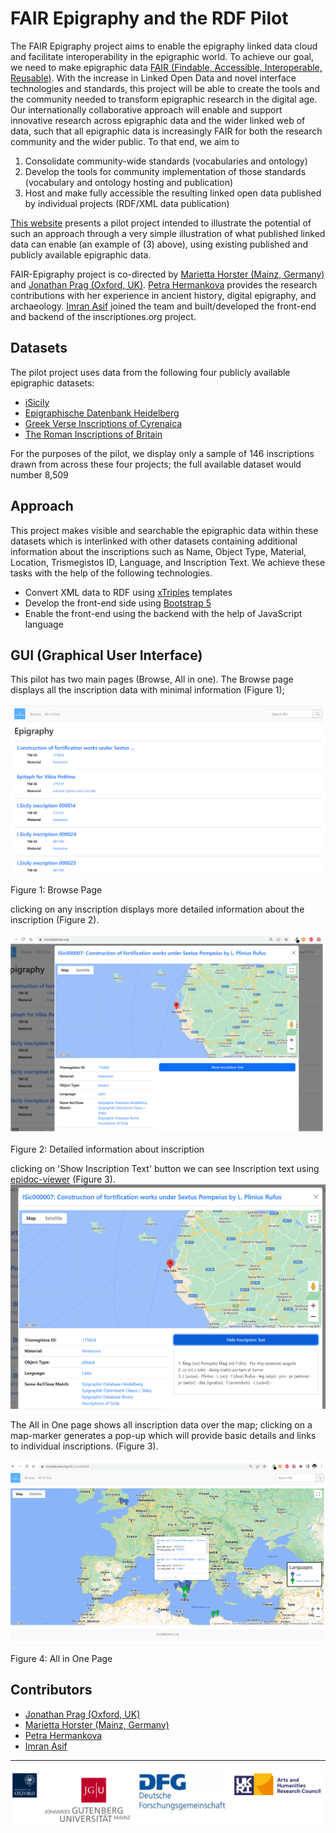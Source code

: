 FAIR Epigraphy and the RDF Pilot
================================

The FAIR Epigraphy project aims to enable the epigraphy linked data cloud and facilitate interoperability in the epigraphic world. To achieve our goal, we need to make epigraphic data [FAIR (Findable, Accessible, Interoperable, Reusable)](https://www.go-fair.org/fair-principles/). With the increase in Linked Open Data and novel interface technologies and standards, this project will be able to create the tools and the community needed to transform epigraphic research in the digital age. Our internationally collaborative approach will enable and support innovative research across epigraphic data and the wider linked web of data, such that all epigraphic data is increasingly FAIR for both the research community and the wider public. To that end, we aim to

1.  Consolidate community-wide standards (vocabularies and ontology)
2.  Develop the tools for community implementation of those standards (vocabulary and ontology hosting and publication)
3.  Host and make fully accessible the resulting linked open data published by individual projects (RDF/XML data publication)

[This website](https://inscriptiones.org/) presents a pilot project intended to illustrate the potential of such an approach through a very simple illustration of what published linked data can enable (an example of (3) above), using existing published and publicly available epigraphic data.

FAIR-Epigraphy project is co-directed by [Marietta Horster (Mainz, Germany)](https://uni-mainz.academia.edu/MariettaHorster) and [Jonathan Prag (Oxford, UK)](https://www.classics.ox.ac.uk/people/dr-jonathan-prag). [Petra Hermankova](https://orcid.org/0000-0002-6349-0540) provides the research contributions with her experience in ancient history, digital epigraphy, and archaeology. [Imran Asif](https://csad.web.ox.ac.uk/people/dr-imran-asif) joined the team and built/developed the front-end and backend of the inscriptiones.org project.

Datasets
--------

The pilot project uses data from the following four publicly available epigraphic datasets:

*   [iSicily](http://sicily.classics.ox.ac.uk/)
*   [Epigraphische Datenbank Heidelberg](https://edh.ub.uni-heidelberg.de/home?lang=en)
*   [Greek Verse Inscriptions of Cyrenaica](https://igcyr.unibo.it/)
*   [The Roman Inscriptions of Britain](https://romaninscriptionsofbritain.org/)

For the purposes of the pilot, we display only a sample of 146 inscriptions drawn from across these four projects; the full available dataset would number 8,509

Approach
--------

This project makes visible and searchable the epigraphic data within these datasets which is interlinked with other datasets containing additional information about the inscriptions such as Name, Object Type, Material, Location, Trismegistos ID, Language, and Inscription Text. We achieve these tasks with the help of the following technologies.

*   Convert XML data to RDF using [xTriples](https://xtriples.lod.academy/index.html) templates
*   Develop the front-end side using [Bootstrap 5](https://getbootstrap.com/docs/5.0/getting-started/introduction/)
*   Enable the front-end using the backend with the help of JavaScript language

GUI (Graphical User Interface)
------------------------------

This pilot has two main pages (Browse, All in one). The Browse page displays all the inscription data with minimal information (Figure 1);

![Browse Page](images/Figure1.png)

Figure 1: Browse Page

clicking on any inscription displays more detailed information about the inscription (Figure 2).

![Detailed Page](images/Figure2.png)

Figure 2: Detailed information about inscription

clicking on 'Show Inscription Text' button we can see Inscription text using [epidoc-viewer](https://github.com/ISicily/epidoc-viewer) (Figure 3).
![Detailed Page](images/Figure3.png)

The All in One page shows all inscription data over the map; clicking on a map-marker generates a pop-up which will provide basic details and links to individual inscriptions. (Figure 3).

![All in One Page](images/Figure4.png)

Figure 4: All in One Page

Contributors
------------

*   [Jonathan Prag (Oxford, UK)](https://www.classics.ox.ac.uk/people/dr-jonathan-prag)
*   [Marietta Horster (Mainz, Germany)](https://uni-mainz.academia.edu/MariettaHorster)
*   [Petra Hermankova](https://orcid.org/0000-0002-6349-0540)
*   [Imran Asif](https://csad.web.ox.ac.uk/people/dr-imran-asif)

* * *
<img src="images/all_logos.png" />
